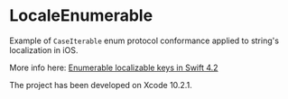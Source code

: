 # LocaleEnumerable

Example of `CaseIterable` enum protocol conformance applied to string's localization in iOS.

More info here: [Enumerable localizable keys in Swift 4.2](https://medium.com/@matsoftware/enumerable-localizable-keys-in-swift-4-2-23c7efd0604b)

The project has been developed on Xcode 10.2.1.
